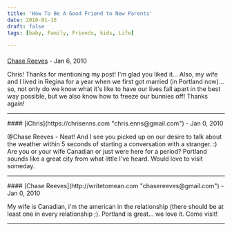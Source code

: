 ```yaml
---
title: 'How To Be A Good Friend to New Parents'
date: 2010-01-15
draft: false
tags: [baby, Family, Friends, kids, Life]

---
```



#### 
[Chase Reeves](http://writetomean.com "Chasereeves@gmail.com") - <time datetime="2010-01-16 07:41:48">Jan 6, 2010</time>

Chris! Thanks for mentioning my post! I'm glad you liked it... Also, my wife and I lived in Regina for a year when we first got married (in Portland now)... so, not only do we know what it's like to have our lives fall apart in the best way possible, but we also know how to freeze our bunnies off! Thanks again!
<hr />
#### 
[iChris](https://chrisenns.com "chris.enns@gmail.com") - <time datetime="2010-01-17 11:34:17">Jan 0, 2010</time>

@Chase Reeves - Neat! And I see you picked up on our desire to talk about the weather within 5 seconds of starting a conversation with a stranger. :) Are you or your wife Canadian or just were here for a period? Portland sounds like a great city from what little I've heard. Would love to visit someday.
<hr />
#### 
[Chase Reeves](http://writetomean.com "chasereeves@gmail.com") - <time datetime="2010-01-17 16:37:06">Jan 0, 2010</time>

My wife is Canadian, i'm the american in the relationship (there should be at least one in every relationship ;). Portland is great... we love it. Come visit!
<hr />
